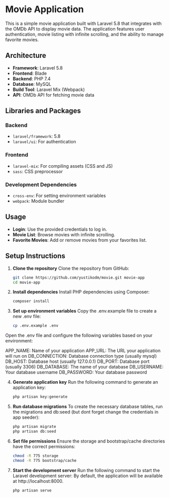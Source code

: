 # Movie Application

This is a simple movie application built with Laravel 5.8 that integrates with the OMDb API to display movie data. The application features user authentication, movie listing with infinite scrolling, and the ability to manage favorite movies.

## Architecture

- **Framework**: Laravel 5.8
- **Frontend**: Blade
- **Backend**: PHP 7.4
- **Database**: MySQL
- **Build Tool**: Laravel Mix (Webpack)
- **API**: OMDb API for fetching movie data

## Libraries and Packages

### Backend
- `laravel/framework`: 5.8
- `laravel/ui`: For authentication

### Frontend
- `laravel-mix`: For compiling assets (CSS and JS)
- `sass`: CSS preprocessor

### Development Dependencies
- `cross-env`: For setting environment variables
- `webpack`: Module bundler

## Usage

- **Login**: Use the provided credentials to log in.
- **Movie List**: Browse movies with infinite scrolling.
- **Favorite Movies**: Add or remove movies from your favorites list.

## Setup Instructions

1. **Clone the repository**
Clone the repository from GitHub:
    ```bash
    git clone https://github.com/yustikodm/movie.git movie-app
    cd movie-app

2. **Install dependencies**
Install PHP dependencies using Composer:
    ```bash
    composer install

3. **Set up environment variables**
Copy the .env.example file to create a new .env file:
    ```bash
    cp .env.example .env

Open the .env file and configure the following variables based on your environment:

APP_NAME: Name of your application
APP_URL: The URL your application will run on
DB_CONNECTION: Database connection type (usually mysql)
DB_HOST: Database host (usually 127.0.0.1)
DB_PORT: Database port (usually 3306)
DB_DATABASE: The name of your database
DB_USERNAME: Your database username
DB_PASSWORD: Your database password

4. **Generate application key**
Run the following command to generate an application key:
    ```bash
    php artisan key:generate

5. **Run database migrations**
To create the necessary database tables, run the migrations and db:seed (but dont forget change the credentials in app seeder):
    ```bash
    php artisan migrate
    php artisan db:seed

6. **Set file permissions**
Ensure the storage and bootstrap/cache directories have the correct permissions:
    ```bash
    chmod -R 775 storage
    chmod -R 775 bootstrap/cache

7. **Start the development server**
Run the following command to start the Laravel development server:
By default, the application will be available at http://localhost:8000.
    ```bash
    php artisan serve

